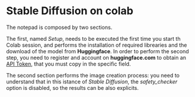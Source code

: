# Stable Diffusion on colab

The notepad is composed by two sections.

The first, named *Setup*, needs to be executed the first time you start th Colab session, and performs the installation of required librearies and the download of the model from **Huggingface**. In order to perform the second step, you need to register and account on **huggingface.com** to obtain an [API Token](https://huggingface.co/settings/tokens), that you must copy in the specific field.

The second section performs the image creation process: you need to understand that in this istance of *Stable Diffusion*, the *safety_checker* option is disabled, so the results can be also explicits.
